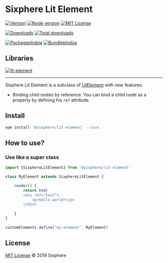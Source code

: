 # Sixphere Lit Element

[![Version][version-badge]][version-url]
[![Node version][node-version-badge]][node-version-url]
[![MIT License][mit-license-badge]][mit-license-url]

[![Downloads][downloads-badge]][downloads-url]
[![Total downloads][total-downloads-badge]][downloads-url]

[![Packagephobia][packagephobia-badge]][packagephobia-url]
[![Bundlephobia][bundlephobia-badge]][bundlephobia-url]

## Libraries
[![lit-element][lit-element-version-badge]][lit-element-url]

------------------------------------------------------------------

Sixphere Lit Element is a subclass of [LitElement][lit-element-url] with new features:
* Binding child nodes by reference: You can bind a child node as a property by defining his `ref` attribute.


## Install
```bash
npm install '@sixphere/lit-element' --save
```

## How to use?

### Use like a super class
```javascript
import {SixphereLitElement} from '@sixphere/lit-element'

class MyElement extends SixphereLitElement {

    render() {
        return html `
        <div ref="test">
            <p>hello world!</p>
        </div>
        `
    }
}

customElements.define("my-element", MyElement)
```



## License
[MIT License][mit-license-url] © 2019 Sixphere

<!-- References -->
[typescript-url]: https://github.com/Microsoft/TypeScript
[java-url]: https://www.java.com/en/download
[nodejs-url]: https://nodejs.org
[npm-url]: https://www.npmjs.com
[node-releases-url]: https://nodejs.org/en/download/releases
[vscode-url]: https://code.visualstudio.com
[vscode-lit-html-url]: https://github.com/mjbvz/vscode-lit-html
[web-component-tester-url]: https://github.com/Polymer/tools/tree/master/packages/web-component-tester
[lit-element-url]: https://github.com/Polymer/lit-element

<!-- Badges -->
<!-- [follow-me-badge]: https://flat.badgen.net/twitter/follow/Fernando Jiménez?icon=twitter -->

[version-badge]: https://flat.badgen.net/npm/v/@sixphere/lit-element?icon=npm
[lit-element-version-badge]: https://flat.badgen.net/npm/v/lit-element/latest?icon=npm&label=lit-element
[node-version-badge]: https://flat.badgen.net/npm/node/@sixphere/lit-element
[mit-license-badge]: https://flat.badgen.net/npm/license/@sixphere/lit-element

[downloads-badge]: https://flat.badgen.net/npm/dm/@sixphere/lit-element
[total-downloads-badge]: https://flat.badgen.net/npm/dt/@sixphere/lit-element?label=total%20downloads
[packagephobia-badge]: https://flat.badgen.net/packagephobia/install/@sixphere/lit-element
[bundlephobia-badge]: https://flat.badgen.net/bundlephobia/minzip/@sixphere/lit-element

<!-- Links -->
<!-- [follow-me-url]: https://twitter.com/Fernando Jiménez?utm_source=github.com&amp;utm_medium=referral&amp;utm_content=diwrapper -->

[version-url]: https://www.npmjs.com/package/@sixphere/lit-element
[node-version-url]: https://nodejs.org/en/download
[mit-license-url]: /LICENSE

[downloads-url]: https://www.npmtrends.com/@sixphere/lit-element
[packagephobia-url]: https://packagephobia.now.sh/result?p=@sixphere/lit-element
[bundlephobia-url]: https://bundlephobia.com/result?p=@sixphere/lit-element

[circleci-url]: https://circleci.com/gh//diwrapper/tree/master
[daviddm-url]: https://david-dm.org//diwrapper

[codebeat-url]: https://codebeat.co/projects/<codebeat_path>
[codacy-url]: https://www.codacy.com/app/<codacy_path>
[lgtm-url]: https://lgtm.com/projects/g/<lgtm_path>